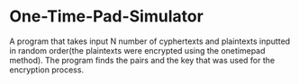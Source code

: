 # One-Time-Pad-Simulator
A program that takes input N number of cyphertexts and plaintexts inputted in random order(the plaintexts were encrypted using the onetimepad method). The program finds the pairs and the key that was used for the encryption process.
